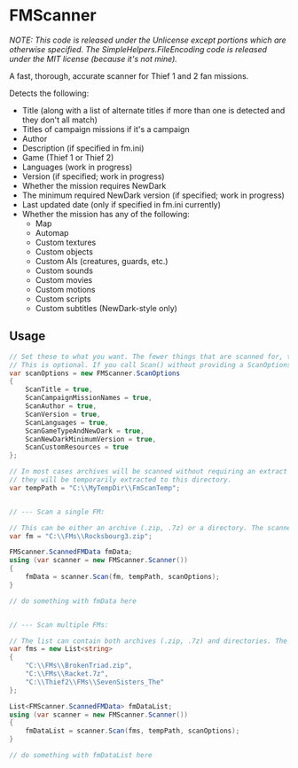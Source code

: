 # FMScanner

_NOTE: This code is released under the Unlicense except portions which are otherwise specified. The SimpleHelpers.FileEncoding code is released under the MIT license (because it's not mine)._

A fast, thorough, accurate scanner for Thief 1 and 2 fan missions.

Detects the following:
- Title (along with a list of alternate titles if more than one is detected and they don't all match)
- Titles of campaign missions if it's a campaign
- Author
- Description (if specified in fm.ini)
- Game (Thief 1 or Thief 2)
- Languages (work in progress)
- Version (if specified; work in progress)
- Whether the mission requires NewDark
- The minimum required NewDark version (if specified; work in progress)
- Last updated date (only if specified in fm.ini currently)
- Whether the mission has any of the following:
  - Map
  - Automap
  - Custom textures
  - Custom objects
  - Custom AIs (creatures, guards, etc.)
  - Custom sounds
  - Custom movies
  - Custom motions
  - Custom scripts
  - Custom subtitles (NewDark-style only)

## Usage

```csharp
// Set these to what you want. The fewer things that are scanned for, the faster the scan will be.
// This is optional. If you call Scan() without providing a ScanOptions object, all options will default to true.
var scanOptions = new FMScanner.ScanOptions
{
    ScanTitle = true,
    ScanCampaignMissionNames = true,
    ScanAuthor = true,
    ScanVersion = true,
    ScanLanguages = true,
    ScanGameTypeAndNewDark = true,
    ScanNewDarkMinimumVersion = true,
    ScanCustomResources = true
};

// In most cases archives will be scanned without requiring an extract to disk, but when that's not the case,
// they will be temporarily extracted to this directory.
var tempPath = "C:\\MyTempDir\\FmScanTemp";


// --- Scan a single FM:

// This can be either an archive (.zip, .7z) or a directory. The scanner detects based on extension.
var fm = "C:\\FMs\\Rocksbourg3.zip";

FMScanner.ScannedFMData fmData;
using (var scanner = new FMScanner.Scanner())
{
    fmData = scanner.Scan(fm, tempPath, scanOptions);
}

// do something with fmData here


// --- Scan multiple FMs:

// The list can contain both archives (.zip, .7z) and directories. The scanner detects based on extension.
var fms = new List<string>
{
    "C:\\FMs\\BrokenTriad.zip",
    "C:\\FMs\\Racket.7z",
    "C:\\Thief2\\FMs\\SevenSisters_The"
};

List<FMScanner.ScannedFMData> fmDataList;
using (var scanner = new FMScanner.Scanner())
{
    fmDataList = scanner.Scan(fms, tempPath, scanOptions);
}

// do something with fmDataList here
```

